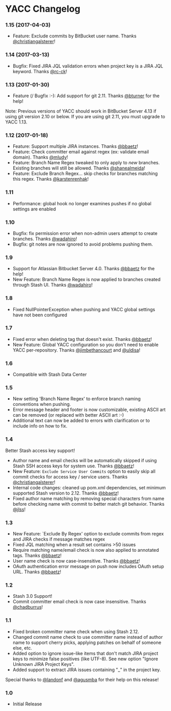 # YACC Changelog

### 1.15 (2017-04-03)

* Feature: Exclude commits by BitBucket user name. Thanks [@christiangalsterer](https://github.com/christiangalsterer)! 

### 1.14 (2017-03-13)

* Bugfix: Fixed JIRA JQL validation errors when project key is a JIRA JQL keyword. Thanks [@rc-ck](https://github.com/rc-ck)! 

### 1.13 (2017-01-30)

* Feature (/ Bugfix :-): Add support for git 2.11. Thanks [@bturner](https://github.com/bturner) for the help!

Note: Previous versions of YACC should work in BitBucket Server 4.13 if using git version 2.10 or below. If you are using git 2.11, you must upgrade to YACC 1.13.

### 1.12 (2017-01-18)

* Feature: Support multiple JIRA instances. Thanks [@bbaetz](https://github.com/bbaetz)!
* Feature: Check committer email against regex (ex: validate email domain). Thanks [@mludy](https://github.com/mludy)!
* Feature: Branch Name Regex tweaked to only apply to _new_ branches. Existing branches will still be allowed.
Thanks [@shanealmeida](https://github.com/shanealmeida)!
* Feature: Exclude Branch Regex... skip checks for branches matching this regex. Thanks [@karstenrenhak](https://github.com/karstenrenhak)!

### 1.11

* Performance: global hook no longer examines pushes if no global settings are enabled

### 1.10

* Bugfix: fix permission error when non-admin users attempt to create branches. Thanks [@wadahiro](https://github.com/wadahiro)! 
* Bugfix: git notes are now ignored to avoid problems pushing them.

### 1.9

* Support for Atlassian Bitbucket Server 4.0. Thanks [@bbaetz](https://github.com/bbaetz) for the help!
* New Feature: Branch Name Regex is now applied to branches created through Stash UI. Thanks [@wadahiro](https://github.com/wadahiro)!

### 1.8

* Fixed NullPointerException when pushing and YACC global settings have not been configured

### 1.7

* Fixed error when deleting tag that doesn't exist. Thanks [@bbaetz](https://github.com/bbaetz)!
* New Feature: Global YACC configuration so you don't need to enable YACC per-repository. Thanks [@jimbethancourt](https://github.com/jimbethancourt) and [@uldisa](https://github.com/uldisa)!

### 1.6

* Compatible with Stash Data Center

### 1.5 

* New setting 'Branch Name Regex' to enforce branch naming conventions when pushing.
* Error message header and footer is now customizable, existing ASCII art can be removed (or replaced with better ASCII art :-)
* Additional text can now be added to errors with clarification or to include info on how to fix.

### 1.4

Better Stash access key support!

* Author name and email checks will be automatically skipped if using Stash SSH access keys for system use. Thanks [@bbaetz](https://github.com/bbaetz)!
* New Feature: `Exclude Service User Commits` option to easily skip all commit checks for access key / service users. Thanks [@christiangalsterer](https://github.com/christiangalsterer)!
* Internal code changes: cleaned up pom.xml dependencies, set minimum supported Stash version to 2.12. Thanks [@bbaetz](https://github.com/bbaetz)!
* Fixed author name matching by removing special characters from name before checking name with
commit to better match git behavior. Thanks [@jlss](https://github.com/jlss)!

### 1.3

* New Feature: `Exclude By Regex' option to exclude commits from regex and JIRA checks if message matches regex
* Fixed JQL matching when a result set contains >50 issues
* Require matching name/email check is now also applied to annotated tags. Thanks [@bbaetz](https://github.com/bbaetz)!
* User name check is now case-insensitive. Thanks [@bbaetz](https://github.com/bbaetz)!
* OAuth authentication error message on push now includes OAuth setup URL. Thanks [@bbaetz](https://github.com/bbaetz)!

### 1.2

* Stash 3.0 Support!
* Commit committer email check is now case insensitive. Thanks [@chadburrus](https://github.com/chadburrus)!

### 1.1

* Fixed broken committer name check when using Stash 2.12.
* Changed commit name check to use committer name instead of author name to support cherry picks, applying patches on behalf of someone else, etc.
* Added option to ignore issue-like items that don't match JIRA project keys to minimize false positives (like UTF-8). See new option "Ignore Unknown JIRA Project Keys".
* Added support to extract JIRA issues containing "_" in the project key.

Special thanks to [@landonf](https://github.com/landonf) and [@agusmba](https://github.com/agusmba) for their help on this release!

### 1.0

* Initial Release
